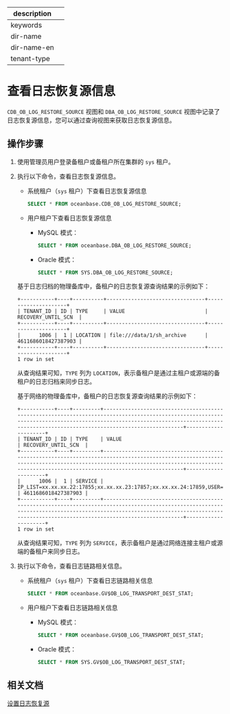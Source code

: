 |description||
|---|---|
|keywords||
|dir-name||
|dir-name-en||
|tenant-type||

# 查看日志恢复源信息

 `CDB_OB_LOG_RESTORE_SOURCE` 视图和 `DBA_OB_LOG_RESTORE_SOURCE` 视图中记录了日志恢复源信息，您可以通过查询视图来获取日志恢复源信息。

## 操作步骤

1. 使用管理员用户登录备租户或备租户所在集群的 `sys` 租户。

2. 执行以下命令，查看日志恢复源信息。

   * 系统租户（`sys` 租户）下查看日志恢复源信息

     ```sql
     SELECT * FROM oceanbase.CDB_OB_LOG_RESTORE_SOURCE;
     ```

   * 用户租户下查看日志恢复源信息

     * MySQL 模式：

       ```sql
       SELECT * FROM oceanbase.DBA_OB_LOG_RESTORE_SOURCE;
       ```

     * Oracle 模式：

       ```sql
       SELECT * FROM SYS.DBA_OB_LOG_RESTORE_SOURCE;
       ```

   基于日志归档的物理备库中，备租户的日志恢复源查询结果的示例如下：

   ```shell
   +-----------+----+----------+--------------------------------+---------------------+
   | TENANT_ID | ID | TYPE     | VALUE                          | RECOVERY_UNTIL_SCN  |
   +-----------+----+----------+--------------------------------+---------------------+
   |      1006 |  1 | LOCATION | file:///data/1/sh_archive      | 4611686018427387903 |
   +-----------+----+----------+--------------------------------+---------------------+
   1 row in set
   ```

   从查询结果可知，`TYPE` 列为 `LOCATION`，表示备租户是通过主租户或源端的备租户的日志归档来同步日志。

   基于网络的物理备库中，备租户的日志恢复源查询结果的示例如下：

   ```shell
   +-----------+----+---------+-----------------------------------------------------------------------------------------------------------------------------------------------------------------------------------------------------------------------------------+---------------------+
   | TENANT_ID | ID | TYPE    | VALUE                                                                                                                                                                                                                             | RECOVERY_UNTIL_SCN  |
   +-----------+----+---------+-----------------------------------------------------------------------------------------------------------------------------------------------------------------------------------------------------------------------------------+---------------------+
   |      1006 |  1 | SERVICE | IP_LIST=xx.xx.xx.22:17855;xx.xx.xx.23:17857;xx.xx.xx.24:17859,USER=rep_user@mysql,PASSWORD=***********************************,TENANT_ID=1004,CLUSTER_ID=1,COMPATIBILITY_MODE=MYSQL,IS_ENCRYPTED=true                             | 4611686018427387903 |
   +-----------+----+---------+-----------------------------------------------------------------------------------------------------------------------------------------------------------------------------------------------------------------------------------+---------------------+
   1 row in set
   ```

   从查询结果可知，`TYPE` 列为 `SERVICE`，表示备租户是通过网络连接主租户或源端的备租户来同步日志。

3. 执行以下命令，查看日志链路相关信息。

   * 系统租户（`sys` 租户）下查看日志链路相关信息

     ```sql
     SELECT * FROM oceanbase.GV$OB_LOG_TRANSPORT_DEST_STAT;
     ```

   * 用户租户下查看日志链路相关信息

     * MySQL 模式：

       ```sql
       SELECT * FROM oceanbase.GV$OB_LOG_TRANSPORT_DEST_STAT;
       ```

     * Oracle 模式：

       ```sql
       SELECT * FROM SYS.GV$OB_LOG_TRANSPORT_DEST_STAT;
       ```

## 相关文档

[设置日志恢复源](200.configure-the-log-transport-service/100.set-log-restore-source.md)
